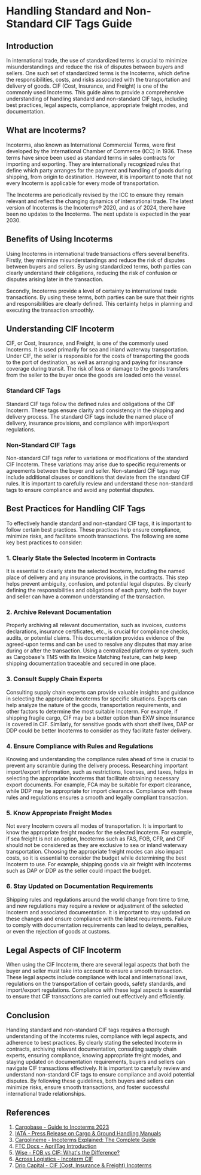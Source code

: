 # Handling Standard and Non-Standard CIF Tags Guide

## Introduction

In international trade, the use of standardized terms is crucial to minimize misunderstandings and reduce the risk of disputes between buyers and sellers. One such set of standardized terms is the Incoterms, which define the responsibilities, costs, and risks associated with the transportation and delivery of goods. CIF (Cost, Insurance, and Freight) is one of the commonly used Incoterms. This guide aims to provide a comprehensive understanding of handling standard and non-standard CIF tags, including best practices, legal aspects, compliance, appropriate freight modes, and documentation.

## What are Incoterms?

Incoterms, also known as International Commercial Terms, were first developed by the International Chamber of Commerce (ICC) in 1936. These terms have since been used as standard terms in sales contracts for importing and exporting. They are internationally recognized rules that define which party arranges for the payment and handling of goods during shipping, from origin to destination. However, it is important to note that not every Incoterm is applicable for every mode of transportation.

The Incoterms are periodically revised by the ICC to ensure they remain relevant and reflect the changing dynamics of international trade. The latest version of Incoterms is the Incoterms® 2020, and as of 2024, there have been no updates to the Incoterms. The next update is expected in the year 2030.

## Benefits of Using Incoterms

Using Incoterms in international trade transactions offers several benefits. Firstly, they minimize misunderstandings and reduce the risk of disputes between buyers and sellers. By using standardized terms, both parties can clearly understand their obligations, reducing the risk of confusion or disputes arising later in the transaction.

Secondly, Incoterms provide a level of certainty to international trade transactions. By using these terms, both parties can be sure that their rights and responsibilities are clearly defined. This certainty helps in planning and executing the transaction smoothly.

## Understanding CIF Incoterm

CIF, or Cost, Insurance, and Freight, is one of the commonly used Incoterms. It is used primarily for sea and inland waterway transportation. Under CIF, the seller is responsible for the costs of transporting the goods to the port of destination, as well as arranging and paying for insurance coverage during transit. The risk of loss or damage to the goods transfers from the seller to the buyer once the goods are loaded onto the vessel.

### Standard CIF Tags

Standard CIF tags follow the defined rules and obligations of the CIF Incoterm. These tags ensure clarity and consistency in the shipping and delivery process. The standard CIF tags include the named place of delivery, insurance provisions, and compliance with import/export regulations.

### Non-Standard CIF Tags

Non-standard CIF tags refer to variations or modifications of the standard CIF Incoterm. These variations may arise due to specific requirements or agreements between the buyer and seller. Non-standard CIF tags may include additional clauses or conditions that deviate from the standard CIF rules. It is important to carefully review and understand these non-standard tags to ensure compliance and avoid any potential disputes.

## Best Practices for Handling CIF Tags

To effectively handle standard and non-standard CIF tags, it is important to follow certain best practices. These practices help ensure compliance, minimize risks, and facilitate smooth transactions. The following are some key best practices to consider:

### 1. Clearly State the Selected Incoterm in Contracts

It is essential to clearly state the selected Incoterm, including the named place of delivery and any insurance provisions, in the contracts. This step helps prevent ambiguity, confusion, and potential legal disputes. By clearly defining the responsibilities and obligations of each party, both the buyer and seller can have a common understanding of the transaction.

### 2. Archive Relevant Documentation

Properly archiving all relevant documentation, such as invoices, customs declarations, insurance certificates, etc., is crucial for compliance checks, audits, or potential claims. This documentation provides evidence of the agreed-upon terms and can be used to resolve any disputes that may arise during or after the transaction. Using a centralized platform or system, such as Cargobase's TMS with its Invoice Matching feature, can help keep shipping documentation traceable and secured in one place.

### 3. Consult Supply Chain Experts

Consulting supply chain experts can provide valuable insights and guidance in selecting the appropriate Incoterms for specific situations. Experts can help analyze the nature of the goods, transportation requirements, and other factors to determine the most suitable Incoterm. For example, if shipping fragile cargo, CIF may be a better option than EXW since insurance is covered in CIF. Similarly, for sensitive goods with short shelf lives, DAP or DDP could be better Incoterms to consider as they facilitate faster delivery.

### 4. Ensure Compliance with Rules and Regulations

Knowing and understanding the compliance rules ahead of time is crucial to prevent any scramble during the delivery process. Researching important import/export information, such as restrictions, licenses, and taxes, helps in selecting the appropriate Incoterms that facilitate obtaining necessary export documents. For example, FCA may be suitable for export clearance, while DDP may be appropriate for import clearance. Compliance with these rules and regulations ensures a smooth and legally compliant transaction.

### 5. Know Appropriate Freight Modes

Not every Incoterm covers all modes of transportation. It is important to know the appropriate freight modes for the selected Incoterm. For example, if sea freight is not an option, Incoterms such as FAS, FOB, CFR, and CIF should not be considered as they are exclusive to sea or inland waterway transportation. Choosing the appropriate freight modes can also impact costs, so it is essential to consider the budget while determining the best Incoterm to use. For example, shipping goods via air freight with Incoterms such as DAP or DDP as the seller could impact the budget.

### 6. Stay Updated on Documentation Requirements

Shipping rules and regulations around the world change from time to time, and new regulations may require a review or adjustment of the selected Incoterm and associated documentation. It is important to stay updated on these changes and ensure compliance with the latest requirements. Failure to comply with documentation requirements can lead to delays, penalties, or even the rejection of goods at customs.

## Legal Aspects of CIF Incoterm

When using the CIF Incoterm, there are several legal aspects that both the buyer and seller must take into account to ensure a smooth transaction. These legal aspects include compliance with local and international laws, regulations on the transportation of certain goods, safety standards, and import/export regulations. Compliance with these legal aspects is essential to ensure that CIF transactions are carried out effectively and efficiently.

## Conclusion

Handling standard and non-standard CIF tags requires a thorough understanding of the Incoterms rules, compliance with legal aspects, and adherence to best practices. By clearly stating the selected Incoterm in contracts, archiving relevant documentation, consulting supply chain experts, ensuring compliance, knowing appropriate freight modes, and staying updated on documentation requirements, buyers and sellers can navigate CIF transactions effectively. It is important to carefully review and understand non-standard CIF tags to ensure compliance and avoid potential disputes. By following these guidelines, both buyers and sellers can minimize risks, ensure smooth transactions, and foster successful international trade relationships.

## References

1. [Cargobase - Guide to Incoterms 2023](https://www.cargobase.com/blog/guide-to-incoterms-2023)
2. [IATA - Press Release on Cargo & Ground Handling Manuals](https://www.iata.org/en/pressroom/2024-releases/2024-01-30-01/)
3. [Cargolineme - Incoterms Explained: The Complete Guide](https://www.cargolineme.com/blog/incoterms-explained-the-complete-guide/)
4. [FTC Docs - AprilTag Introduction](https://ftc-docs.firstinspires.org/apriltag/vision_portal/apriltag_intro/apriltag-intro.html)
5. [Wise - FOB vs CIF: What's the Difference?](https://wise.com/us/blog/fob-vs-cif-difference)
6. [Across Logistics - Incoterm CIF](https://acrosslogistics.com/blog/en/incoterm-cif)
7. [Drip Capital - CIF (Cost, Insurance & Freight) Incoterms](https://www.dripcapital.com/resources/blog/cif-cost-insurance-freight-incoterms)